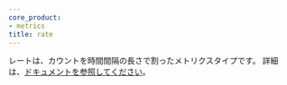 ```yaml
---
core_product:
- metrics
title: rate
---
```

レートは、カウントを時間間隔の長さで割ったメトリクスタイプです。
詳細は、<a href="/metrics/#metric-types">ドキュメントを参照してください</a>。